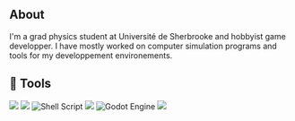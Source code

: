 
## About

I'm a grad physics student at Université de Sherbrooke and hobbyist game developper. I have mostly worked on computer simulation programs and tools for my developpement environements.

## :toolbox: Tools

<img src="https://img.shields.io/badge/python-3670A0?style=for-the-badge&logo=python&logoColor=white"> <img src="https://img.shields.io/badge/latex-%23008080.svg?style=for-the-badge&logo=latex&logoColor=white"> ![Shell Script](https://img.shields.io/badge/shell_script-%23121011.svg?style=for-the-badge&logo=gnu-bash&logoColor=white) <img src="https://img.shields.io/badge/c++-%2300599C.svg?style=for-the-badge&logo=c%2B%2B&logoColor=white"> ![Godot Engine](https://img.shields.io/badge/GODOT-%23FFFFFF.svg?style=for-the-badge&logo=godot-engine)  <img src="https://img.shields.io/badge/Ubuntu-E95420?style=for-the-badge&logo=ubuntu&logoColor=white"> 

